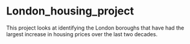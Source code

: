 # London_housing_project

This project looks at identifying the London boroughs that have had the largest increase in housing prices over the last two decades.
